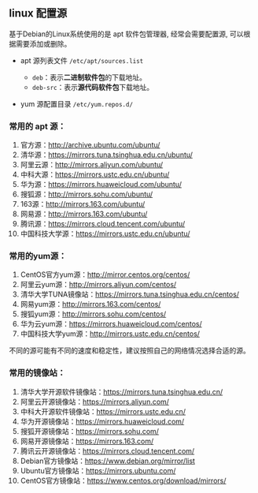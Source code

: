 ## linux 配置源

基于Debian的Linux系统使用的是 apt 软件包管理器, 经常会需要配置源, 可以根据需要添加或删除。

- apt 源列表文件 `/etc/apt/sources.list`
    * `deb`：表示**二进制软件包**的下载地址。
    * `deb-src`：表示**源代码软件包**下载地址。

- yum 源配置目录 `/etc/yum.repos.d/`


### 常用的 apt 源：
1. 官方源：http://archive.ubuntu.com/ubuntu/
2. 清华源：https://mirrors.tuna.tsinghua.edu.cn/ubuntu/
3. 阿里云源：http://mirrors.aliyun.com/ubuntu/
4. 中科大源：https://mirrors.ustc.edu.cn/ubuntu/
5. 华为源：https://mirrors.huaweicloud.com/ubuntu/
6. 搜狐源：http://mirrors.sohu.com/ubuntu/
7. 163源：http://mirrors.163.com/ubuntu/
8. 网易源：http://mirrors.163.com/ubuntu/
9. 腾讯源：https://mirrors.cloud.tencent.com/ubuntu/
10. 中国科技大学源：https://mirrors.ustc.edu.cn/ubuntu/

### 常用的yum源：
1. CentOS官方yum源：http://mirror.centos.org/centos/
2. 阿里云yum源：http://mirrors.aliyun.com/centos/
3. 清华大学TUNA镜像站：https://mirrors.tuna.tsinghua.edu.cn/centos/
4. 网易yum源：http://mirrors.163.com/centos/
5. 搜狐yum源：http://mirrors.sohu.com/centos/
6. 华为云yum源：https://mirrors.huaweicloud.com/centos/
7. 中国科技大学yum源：http://mirrors.ustc.edu.cn/centos/

不同的源可能有不同的速度和稳定性，建议按照自己的网络情况选择合适的源。

### 常用的镜像站：
1. 清华大学开源软件镜像站：https://mirrors.tuna.tsinghua.edu.cn/
2. 阿里云开源镜像站：https://mirrors.aliyun.com/
3. 中科大开源软件镜像站：https://mirrors.ustc.edu.cn/
4. 华为开源镜像站：https://mirrors.huaweicloud.com/
5. 搜狐开源镜像站：https://mirrors.sohu.com/
6. 网易开源镜像站：https://mirrors.163.com/
7. 腾讯云开源镜像站：https://mirrors.cloud.tencent.com/
8. Debian官方镜像站：https://www.debian.org/mirror/list
9. Ubuntu官方镜像站：https://mirrors.ubuntu.com/
10. CentOS官方镜像站：https://www.centos.org/download/mirrors/
